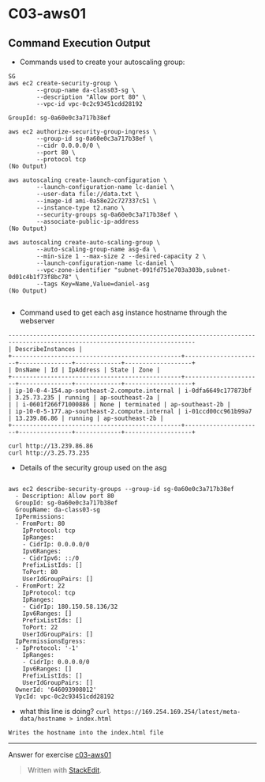 ﻿
# C03-aws01

## Command Execution Output
- Commands used to create your autoscaling group:
```
SG
aws ec2 create-security-group \
        --group-name da-class03-sg \
        --description "Allow port 80" \
        --vpc-id vpc-0c2c93451cdd28192
		
GroupId: sg-0a60e0c3a717b38ef

aws ec2 authorize-security-group-ingress \
        --group-id sg-0a60e0c3a717b38ef \
        --cidr 0.0.0.0/0 \
        --port 80 \
        --protocol tcp
(No Output)

aws autoscaling create-launch-configuration \
        --launch-configuration-name lc-daniel \
        --user-data file://data.txt \
        --image-id ami-0a58e22c727337c51 \
        --instance-type t2.nano \
        --security-groups sg-0a60e0c3a717b38ef \
        --associate-public-ip-address
(No Output)

aws autoscaling create-auto-scaling-group \
        --auto-scaling-group-name asg-da \
        --min-size 1 --max-size 2 --desired-capacity 2 \
        --launch-configuration-name lc-daniel \
        --vpc-zone-identifier "subnet-091fd751e703a303b,subnet-0d01c4b1f73f8bc78" \
		--tags Key=Name,Value=daniel-asg
(No Output)


```
- Command used to get each asg instance hostname through the webserver
```
---------------------------------------------------------------------------------------------------------------------------  
| DescribeInstances |  
+------------------------------------------------+----------------------+---------------+-------------+-------------------+  
| DnsName | Id | IpAddress | State | Zone |  
+------------------------------------------------+----------------------+---------------+-------------+-------------------+  
| ip-10-0-4-154.ap-southeast-2.compute.internal | i-0dfa6649c177873bf | 3.25.73.235 | running | ap-southeast-2a |  
| | i-0601f266f71000886 | None | terminated | ap-southeast-2b |  
| ip-10-0-5-177.ap-southeast-2.compute.internal | i-01ccd00cc961b99a7 | 13.239.86.86 | running | ap-southeast-2b |  
+------------------------------------------------+----------------------+---------------+-------------+-------------------+

curl http://13.239.86.86
curl http://3.25.73.235
```

- Details of the security group used on the asg
```
		
aws ec2 describe-security-groups --group-id sg-0a60e0c3a717b38ef
  - Description: Allow port 80
  GroupId: sg-0a60e0c3a717b38ef
  GroupName: da-class03-sg
  IpPermissions:
  - FromPort: 80
    IpProtocol: tcp
    IpRanges:
    - CidrIp: 0.0.0.0/0
    Ipv6Ranges:
    - CidrIpv6: ::/0
    PrefixListIds: []
    ToPort: 80
    UserIdGroupPairs: []
  - FromPort: 22
    IpProtocol: tcp
    IpRanges:
    - CidrIp: 180.150.58.136/32
    Ipv6Ranges: []
    PrefixListIds: []
    ToPort: 22
    UserIdGroupPairs: []
  IpPermissionsEgress:
  - IpProtocol: '-1'
    IpRanges:
    - CidrIp: 0.0.0.0/0
    Ipv6Ranges: []
    PrefixListIds: []
    UserIdGroupPairs: []
  OwnerId: '646093908012'
  VpcId: vpc-0c2c93451cdd28192
```

- what this line is doing? `curl https://169.254.169.254/latest/meta-data/hostname > index.html`
```
Writes the hostname into the index.html file
```

<!-- Don't change anything below this point-->
***
Answer for exercise [c03-aws01](https://github.com/devopsacademyau/academy/blob/aa1f1af00809616bdc1f8ba1d333b897c331d632/classes/03class/exercises/c03-aws01/README.md)

> Written with [StackEdit](https://stackedit.io/).
